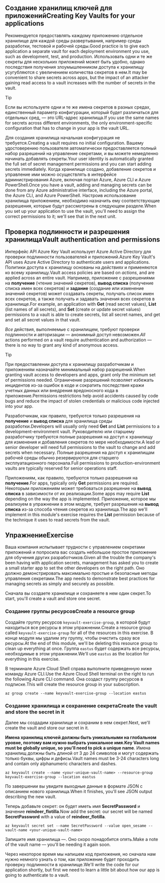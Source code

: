 ## <a name="creating-key-vaults-for-your-applications"></a><span data-ttu-id="f1409-101">Создание хранилищ ключей для приложений</span><span class="sxs-lookup"><span data-stu-id="f1409-101">Creating Key Vaults for your applications</span></span>

<span data-ttu-id="f1409-102">Рекомендуется предоставлять каждому приложению отдельное хранилище для каждой среды развертывания, например среды разработки, тестовой и рабочей среды.</span><span class="sxs-lookup"><span data-stu-id="f1409-102">Good practice is to give each application a separate vault for each deployment environment you use, such as development, test, and production.</span></span> <span data-ttu-id="f1409-103">Использовать одни и те же секреты для нескольких приложений может быть удобно, однако последствия получения злоумышленником доступа к хранилищу усугубляются с увеличением количества секретов в нем.</span><span class="sxs-lookup"><span data-stu-id="f1409-103">It may be convenient to share secrets across apps, but the impact of an attacker gaining read access to a vault increases with the number of secrets in the vault.</span></span>

> [!TIP]
> <span data-ttu-id="f1409-104">Если вы используете одни и те же имена секретов в разных средах, единственный параметр конфигурации, который будет различаться для отдельных сред, — это URL-адрес хранилища.</span><span class="sxs-lookup"><span data-stu-id="f1409-104">If you use the same names for secrets across different environments, the only environment-specific configuration that has to change in your app is the vault URL.</span></span>

<span data-ttu-id="f1409-105">Для создания хранилища начальная конфигурация не требуется.</span><span class="sxs-lookup"><span data-stu-id="f1409-105">Creating a vault requires no initial configuration.</span></span> <span data-ttu-id="f1409-106">Вашему удостоверению пользователя автоматически предоставляется полный набор разрешений на управление секретами, и вы можете немедленно начинать добавлять секреты.</span><span class="sxs-lookup"><span data-stu-id="f1409-106">Your user identity is automatically granted the full set of secret management permissions and you can start adding secrets immediately.</span></span> <span data-ttu-id="f1409-107">Когда хранилище создано, добавление секретов и управление ими можно осуществлять в интерфейсе администрирования Azure, включая портал Azure, Azure CLI и Azure PowerShell.</span><span class="sxs-lookup"><span data-stu-id="f1409-107">Once you have a vault, adding and managing secrets can be done from any Azure administrative interface, including the Azure portal, the Azure CLI, and Azure PowerShell.</span></span> <span data-ttu-id="f1409-108">Настроив использование хранилища приложением, необходимо назначить ему соответствующие разрешения, которые будут рассмотрены в следующем разделе.</span><span class="sxs-lookup"><span data-stu-id="f1409-108">When you set up your application to use the vault, you'll need to assign the correct permissions to it; we'll see that in the next unit.</span></span>

## <a name="vault-authentication-and-permissions"></a><span data-ttu-id="f1409-109">Проверка подлинности и разрешения хранилища</span><span class="sxs-lookup"><span data-stu-id="f1409-109">Vault authentication and permissions</span></span>

<span data-ttu-id="f1409-110">Интерфейс API Azure Key Vault использует Azure Active Directory для проверки подлинности пользователей и приложений.</span><span class="sxs-lookup"><span data-stu-id="f1409-110">Azure Key Vault's API uses Azure Active Directory to authenticate users and applications.</span></span> <span data-ttu-id="f1409-111">Политики доступа к хранилищу основаны на *действиях* и применяются ко всему хранилищу.</span><span class="sxs-lookup"><span data-stu-id="f1409-111">Vault access policies are based on *actions*, and are applied across an entire vault.</span></span> <span data-ttu-id="f1409-112">Например, приложение с разрешениями на **получение** (чтение значений секретов), **вывод списка** (получение списка имен всех секретов) и **задание** (создание или изменение значений секретов) может создавать секреты, получать список имен всех секретов, а также получать и задавать значения всех секретов в хранилище.</span><span class="sxs-lookup"><span data-stu-id="f1409-112">For example, an application with **Get** (read secret values), **List** (list names of all secrets), and **Set** (create or update secret values) permissions to a vault is able to create secrets, list all secret names, and get and set all secret values in that vault.</span></span>

<span data-ttu-id="f1409-113">*Все* действия, выполняемые с хранилищем, требуют проверки подлинности и авторизации &mdash; анонимный доступ невозможен.</span><span class="sxs-lookup"><span data-stu-id="f1409-113">*All* actions performed on a vault require authentication and authorization &mdash; there is no way to grant any kind of anonymous access.</span></span>

> [!TIP]
> <span data-ttu-id="f1409-114">При предоставлении доступа к хранилищу разработчикам и приложениям назначайте минимальный набор разрешений.</span><span class="sxs-lookup"><span data-stu-id="f1409-114">When granting vault access to developers and apps, grant only the minimum set of permissions needed.</span></span> <span data-ttu-id="f1409-115">Ограничение разрешений позволяет избежать инцидентов из-за ошибок в коде и сократить последствия кражи учетных данных или внедрения вредоносного кода в приложение.</span><span class="sxs-lookup"><span data-stu-id="f1409-115">Permissions restrictions help avoid accidents caused by code bugs and reduce the impact of stolen credentials or malicious code injected into your app.</span></span>

<span data-ttu-id="f1409-116">Разработчикам, как правило, требуются только разрешения на **получение** и **вывод списка** для хранилища среды разработки.</span><span class="sxs-lookup"><span data-stu-id="f1409-116">Developers will usually only need **Get** and **List** permissions to a development-environment vault.</span></span> <span data-ttu-id="f1409-117">Руководителю или старшему разработчику требуются полные разрешения на доступ к хранилищу для изменения и добавления секретов по мере необходимости.</span><span class="sxs-lookup"><span data-stu-id="f1409-117">A lead or senior developer will need full permissions to the vault to change and add secrets when necessary.</span></span> <span data-ttu-id="f1409-118">Полные разрешения на доступ к хранилищам рабочей среды обычно резервируются для старшего эксплуатационного персонала.</span><span class="sxs-lookup"><span data-stu-id="f1409-118">Full permissions to production-environment vaults are typically reserved for senior operations staff.</span></span>

<span data-ttu-id="f1409-119">Приложениям, как правило, требуются только разрешения на **получение**.</span><span class="sxs-lookup"><span data-stu-id="f1409-119">For apps, typically only **Get** permissions are required.</span></span> <span data-ttu-id="f1409-120">Некоторым приложениям может требоваться разрешение на **вывод списка** в зависимости от их реализации.</span><span class="sxs-lookup"><span data-stu-id="f1409-120">Some apps may require **List** depending on the way the app is implemented.</span></span> <span data-ttu-id="f1409-121">Приложение, которое мы реализуем в упражнении в этом модуле, требует разрешения на **вывод списка** из-за способа чтения секретов из хранилища.</span><span class="sxs-lookup"><span data-stu-id="f1409-121">The app we'll implement in this module's exercise requires the **List** permission because of the technique it uses to read secrets from the vault.</span></span>

## <a name="exercise"></a><span data-ttu-id="f1409-122">Упражнение</span><span class="sxs-lookup"><span data-stu-id="f1409-122">Exercise</span></span>

<span data-ttu-id="f1409-123">Ваша компания испытывает трудности с управлением секретами приложений и попросила вас создать небольшое простое приложение для обучения других разработчиков.</span><span class="sxs-lookup"><span data-stu-id="f1409-123">Given all the trouble the company's been having with application secrets, management has asked you to create a small starter app to set the other developers on the right path.</span></span> <span data-ttu-id="f1409-124">Оно должно демонстрировать максимально простые и безопасные методы управления секретами.</span><span class="sxs-lookup"><span data-stu-id="f1409-124">The app needs to demonstrate best practices for managing secrets as simply and securely as possible.</span></span>

<span data-ttu-id="f1409-125">Сначала вы создаете хранилище и сохраняете в нем один секрет.</span><span class="sxs-lookup"><span data-stu-id="f1409-125">To start, you'll create a vault and store one secret.</span></span>

### <a name="create-a-resource-group"></a><span data-ttu-id="f1409-126">Создание группы ресурсов</span><span class="sxs-lookup"><span data-stu-id="f1409-126">Create a resource group</span></span>

<span data-ttu-id="f1409-127">Создайте группу ресурсов `keyvault-exercise-group`, в которой будут находиться все ресурсы в этом упражнении.</span><span class="sxs-lookup"><span data-stu-id="f1409-127">Create a resource group called `keyvault-exercise-group` for all of the resources in this exercise.</span></span> <span data-ttu-id="f1409-128">В конце модуля мы удалим эту группу, чтобы очистить сразу все ресурсы.</span><span class="sxs-lookup"><span data-stu-id="f1409-128">At the end of this module, we'll be deleting this resource group to clean up everything at once.</span></span> <span data-ttu-id="f1409-129">Группа `eastus` будет содержать все ресурсы, необходимые в этом упражнении.</span><span class="sxs-lookup"><span data-stu-id="f1409-129">We'll use `eastus` as the location for everything in this exercise.</span></span>

<span data-ttu-id="f1409-130">В терминале Azure Cloud Shell справа выполните приведенную ниже команду Azure CLI.</span><span class="sxs-lookup"><span data-stu-id="f1409-130">Use the Azure Cloud Shell terminal on the right to run the following Azure CLI command.</span></span> <span data-ttu-id="f1409-131">Она создаст группу ресурсов в подписке.</span><span class="sxs-lookup"><span data-stu-id="f1409-131">This will create the resource group in your subscription.</span></span>

```azurecli
az group create --name keyvault-exercise-group --location eastus
```

### <a name="create-the-vault-and-store-the-secret-in-it"></a><span data-ttu-id="f1409-132">Создание хранилища и сохранение секрета</span><span class="sxs-lookup"><span data-stu-id="f1409-132">Create the vault and store the secret in it</span></span>

<span data-ttu-id="f1409-133">Далее мы создадим хранилище и сохраним в нем секрет.</span><span class="sxs-lookup"><span data-stu-id="f1409-133">Next, we'll create the vault and store our secret in it.</span></span>

<span data-ttu-id="f1409-134">**Имена хранилищ ключей должны быть уникальными на глобальном уровне, поэтому вам нужно выбрать уникальное имя.**</span><span class="sxs-lookup"><span data-stu-id="f1409-134">**Key Vault names must be globally unique, so you'll need to pick a unique name**.</span></span> <span data-ttu-id="f1409-135">Имена хранилищ должны быть длиной от 3 до 24 символов и могут содержать только буквы, цифры и дефисы.</span><span class="sxs-lookup"><span data-stu-id="f1409-135">Vault names must be 3-24 characters long and contain only alphanumeric characters and dashes.</span></span>

```azurecli
az keyvault create --name <your-unique-vault-name> --resource-group keyvault-exercise-group --location eastus
```

<span data-ttu-id="f1409-136">По завершении вы увидите выходные данные в формате JSON с описанием нового хранилища.</span><span class="sxs-lookup"><span data-stu-id="f1409-136">When it finishes, you'll see JSON output describing the new vault.</span></span>

<span data-ttu-id="f1409-137">Теперь добавьте секрет: он будет иметь имя **SecretPassword** и значение **reindeer_flotilla**.</span><span class="sxs-lookup"><span data-stu-id="f1409-137">Now add the secret: our secret will be named **SecretPassword** with a value of **reindeer_flotilla**.</span></span>

```azurecli
az keyvault secret set --name SecretPassword --value open_sesame --vault-name <your-unique-vault-name>
```

<span data-ttu-id="f1409-138">Запишите имя хранилища &mdash;. Оно скоро понадобится опять.</span><span class="sxs-lookup"><span data-stu-id="f1409-138">Make a note of the vault name &mdash; you'll be needing it again soon.</span></span>

<span data-ttu-id="f1409-139">Через некоторое время мы напишем код приложения, но сначала нам нужно немного узнать о том, как приложение будет проходить проверку подлинности в хранилище.</span><span class="sxs-lookup"><span data-stu-id="f1409-139">We'll write the code for our application shortly, but first we need to learn a little bit about how our app is going to authenticate to a vault.</span></span>